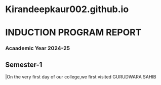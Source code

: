 # Kirandeepkaur002.github.io

# INDUCTION PROGRAM REPORT
### Acaademic Year 2024-25
Semester-1
---
|On the very first day of our college,we first visited GURUDWARA SAHIB 





